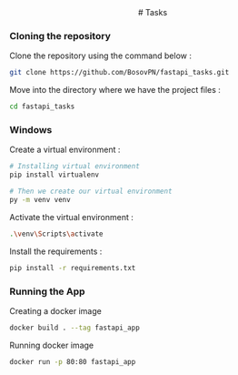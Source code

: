 <div align="center">
# Tasks
</div>

### Cloning the repository

Clone the repository using the command below :
```bash
git clone https://github.com/BosovPN/fastapi_tasks.git
```

Move into the directory where we have the project files : 
```bash
cd fastapi_tasks
```

### Windows
Create a virtual environment :
```bash
# Installing virtual environment
pip install virtualenv

# Then we create our virtual environment
py -m venv venv
```

Activate the virtual environment :
```bash
.\venv\Scripts\activate
```

Install the requirements :
```bash
pip install -r requirements.txt
```

### Running the App

Creating a docker image
```bash
docker build . --tag fastapi_app
```

Running docker image
```bash
docker run -p 80:80 fastapi_app
```
